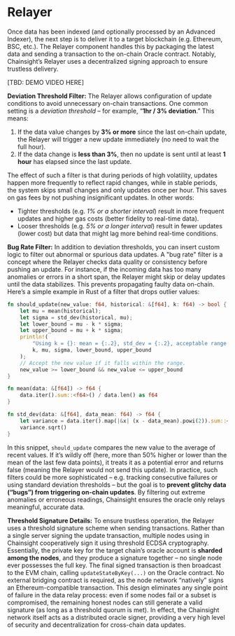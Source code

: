 # Relayer

Once data has been indexed (and optionally processed by an Advanced Indexer), the next step is to deliver it to a target blockchain (e.g. Ethereum, BSC, etc.). The Relayer component handles this by packaging the latest data and sending a transaction to the on-chain Oracle contract. Notably, Chainsight’s Relayer uses a decentralized signing approach to ensure trustless delivery.

\[TBD: DEMO VIDEO HERE]



**Deviation Threshold Filter:** The Relayer allows configuration of update conditions to avoid unnecessary on-chain transactions. One common setting is a _deviation threshold_ – for example, “**1hr / 3% deviation**.” This means:

1. If the data value changes by **3% or more** since the last on-chain update, the Relayer will trigger a new update immediately (no need to wait the full hour)​.
2. If the data change is **less than 3%**, then no update is sent until at least **1 hour** has elapsed since the last update​.

The effect of such a filter is that during periods of high volatility, updates happen more frequently to reflect rapid changes, while in stable periods, the system skips small changes and only updates once per hour. This saves on gas fees by not pushing insignificant updates​. In other words:

* Tighter thresholds (e.g. _1% or a shorter interval_) result in more frequent updates and higher gas costs (better fidelity to real-time data).
* Looser thresholds (e.g. _5% or a longer interval_) result in fewer updates (lower cost) but data that might lag more behind real-time conditions​.



**Bug Rate Filter:** In addition to deviation thresholds, you can insert custom logic to filter out abnormal or spurious data updates. A "bug rate" filter is a concept where the Relayer checks data quality or consistency before pushing an update. For instance, if the incoming data has too many anomalies or errors in a short span, the Relayer might skip or delay updates until the data stabilizes. This prevents propagating faulty data on-chain. Here’s a simple example in Rust of a filter that drops outlier values:

```rust
fn should_update(new_value: f64, historical: &[f64], k: f64) -> bool {
    let mu = mean(historical);
    let sigma = std_dev(historical, mu);
    let lower_bound = mu - k * sigma;
    let upper_bound = mu + k * sigma;
    println!(
        "Using k = {}: mean = {:.2}, std_dev = {:.2}, acceptable range = [{:.2}, {:.2}]",
        k, mu, sigma, lower_bound, upper_bound
    );
    // Accept the new value if it falls within the range.
    new_value >= lower_bound && new_value <= upper_bound
}

fn mean(data: &[f64]) -> f64 {
    data.iter().sum::<f64>() / data.len() as f64
}

fn std_dev(data: &[f64], data_mean: f64) -> f64 {
    let variance = data.iter().map(|&x| (x - data_mean).powi(2)).sum::<f64>() / (data.len() as f64 - 1.0);
    variance.sqrt()
}
```

In this snippet, `should_update` compares the new value to the average of recent values. If it’s wildly off (here, more than 50% higher or lower than the mean of the last few data points), it treats it as a potential error and returns false (meaning the Relayer would not send this update). In practice, such filters could be more sophisticated – e.g. tracking consecutive failures or using standard deviation thresholds – but the goal is to **prevent glitchy data (“bugs”) from triggering on-chain updates**. By filtering out extreme anomalies or erroneous readings, Chainsight ensures the oracle only relays meaningful, accurate data.



**Threshold Signature Details:** To ensure trustless operation, the Relayer uses a threshold signature scheme when sending transactions. Rather than a single server signing the update transaction, multiple nodes using in Chainsight cooperatively sign it using threshold ECDSA cryptography. Essentially, the private key for the target chain’s oracle account is **sharded among the nodes**, and they produce a signature together – no single node ever possesses the full key. The final signed transaction is then broadcast to the EVM chain, calling `updateStateByKey(...)` on the Oracle contract. No external bridging contract is required, as the node network “natively” signs an Ethereum-compatible transaction​. This design eliminates any single point of failure in the data relay process: even if some nodes fail or a subset is compromised, the remaining honest nodes can still generate a valid signature (as long as a threshold quorum is met). In effect, the Chainsight network itself acts as a distributed oracle signer, providing a very high level of security and decentralization for cross-chain data updates​.
